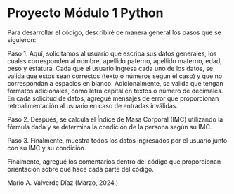 # Proyecto Módulo 1 Python
Para desarrollar el código, describiré de manera general los pasos que se siguieron:

Paso 1.
Aquí, solicitamos al usuario que escriba sus datos generales, los cuales corresponden al nombre, apellido paterno, apellido materno, edad, peso y estatura.  Cada que el usuario ingresa cada uno de los datos, se valida que estos sean correctos (texto o números segun el caso) y que no correspondan a espacios en blanco.  Adicionalmente, se valida que tengan formatos adicionales, como letra capital en textos o número de decimales.  En cada solicitud de datos, agregué  mensajes de error que proporcionan retroalimentación al usuario en caso de entradas inválidas.

Paso 2.
Después, se calcula el Índice de Masa Corporal (IMC) utilizando la fórmula dada y se determina la condición de la persona según su IMC.

Paso 3.
Finalmente, muestra todos los datos ingresados por el usuario junto con su IMC y su condición.

Finalmente, agregué los comentarios dentro del código que proporcionan orientación sobre qué hace cada parte del código.

Mario A. Valverde Díaz
(Marzo, 2024.)






